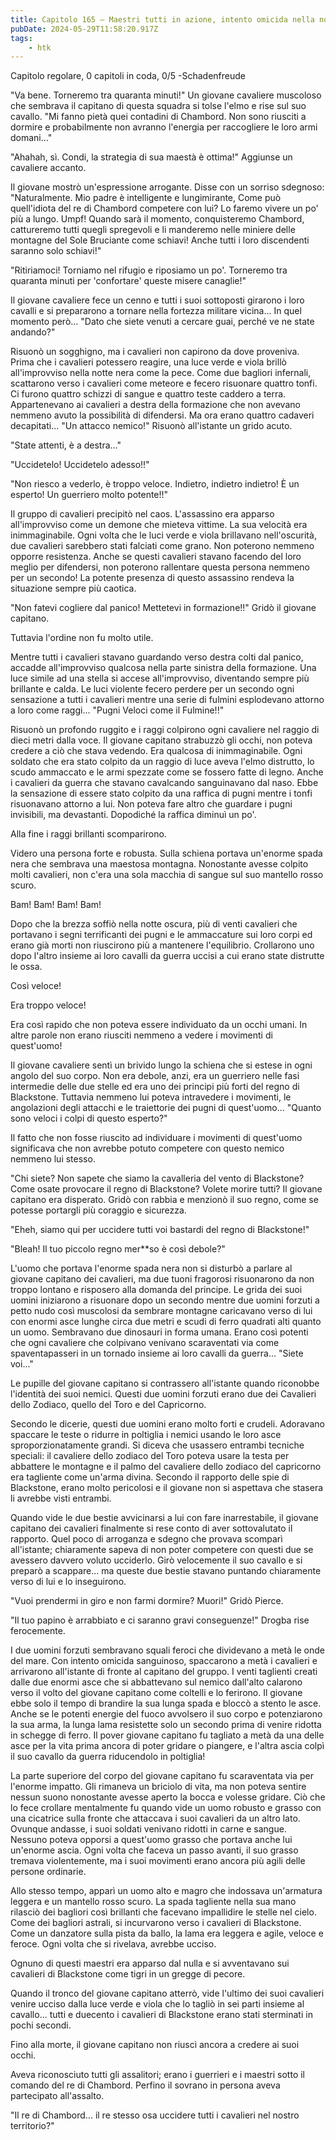```yaml
---
title: Capitolo 165 – Maestri tutti in azione, intento omicida nella notte (seconda parte)
pubDate: 2024-05-29T11:58:20.917Z
tags:
    - htk
---
```



Capitolo regolare,
0 capitoli in coda, 0/5
-Schadenfreude


"Va bene. Torneremo tra quaranta minuti!" Un giovane cavaliere muscoloso che sembrava il capitano di questa squadra si tolse l'elmo e rise sul suo cavallo. "Mi fanno pietà quei contadini di Chambord. Non sono riusciti a dormire e probabilmente non avranno l'energia per raccogliere le loro armi domani..."


"Ahahah, sì. Condi, la strategia di sua maestà è ottima!" Aggiunse un cavaliere accanto.


Il giovane mostrò un'espressione arrogante. Disse con un sorriso sdegnoso: "Naturalmente. Mio padre è intelligente e lungimirante, Come può quell'idiota del re di Chambord competere con lui?
Lo faremo vivere un po' più a lungo. Umpf! Quando sarà il momento, conquisteremo Chambord, cattureremo tutti quegli spregevoli e li manderemo nelle miniere delle montagne del Sole Bruciante come schiavi! Anche tutti i loro discendenti saranno solo schiavi!"


"Ritiriamoci! Torniamo nel rifugio e riposiamo un po'. Torneremo tra quaranta minuti per 'confortare' queste misere canaglie!"


Il giovane cavaliere fece un cenno e tutti i suoi sottoposti girarono i loro cavalli e si prepararono a tornare nella fortezza militare vicina... In quel momento però... "Dato che siete venuti a cercare guai, perché ve ne state andando?"


Risuonò un sogghigno, ma i cavalieri non capirono da dove proveniva. Prima che i cavalieri potessero reagire, una luce verde e viola brillò all'improvviso nella notte nera come la pece. Come due bagliori infernali, scattarono verso i cavalieri come meteore e fecero risuonare quattro tonfi. Ci furono quattro schizzi di sangue e quattro teste caddero a terra. Appartenevano ai cavalieri a destra della formazione che non avevano nemmeno avuto la possibilità di difendersi. Ma ora erano quattro cadaveri decapitati... "Un attacco nemico!" Risuonò all'istante un grido acuto.


"State attenti, è a destra..."


"Uccidetelo! Uccidetelo adesso!!"


"Non riesco a vederlo, è troppo veloce. Indietro, indietro indietro! È un esperto! Un guerriero molto potente!!"


Il gruppo di cavalieri precipitò nel caos. L'assassino era apparso all'improvviso come un demone che mieteva vittime. La sua velocità era inimmaginabile. Ogni volta che le luci verde e viola brillavano nell'oscurità, due cavalieri sarebbero stati falciati come grano. Non poterono nemmeno opporre resistenza. Anche se questi cavalieri stavano facendo del loro meglio per difendersi, non poterono rallentare questa persona nemmeno per un secondo! La potente presenza di questo assassino rendeva la situazione sempre più caotica.


"Non fatevi cogliere dal panico! Mettetevi in formazione!!" Gridò il giovane capitano.


Tuttavia l'ordine non fu molto utile.


Mentre tutti i cavalieri stavano guardando verso destra colti dal panico, accadde all'improvviso qualcosa nella parte sinistra della formazione. Una luce simile ad una stella si accese all'improvviso, diventando sempre più brillante e calda. Le luci violente fecero perdere per un secondo ogni sensazione a tutti i cavalieri mentre una serie di fulmini esplodevano attorno a loro come raggi... "Pugni Veloci come il Fulmine!!"


Risuonò un profondo ruggito e i raggi colpirono ogni cavaliere nel raggio di dieci metri dalla voce. Il giovane capitano strabuzzò gli occhi, non poteva credere a ciò che stava vedendo. Era qualcosa di inimmaginabile. Ogni soldato che era stato colpito da un raggio di luce aveva l'elmo distrutto, lo scudo ammaccato e le armi spezzate come se fossero fatte di legno.
Anche i cavalieri da guerra che stavano cavalcando sanguinavano dal naso. Ebbe la sensazione di essere stato colpito da una raffica di pugni mentre i tonfi risuonavano attorno a lui. Non poteva fare altro che guardare i pugni invisibili, ma devastanti. Dopodiché la raffica diminuì un po'.


Alla fine i raggi brillanti scomparirono.


Videro una persona forte e robusta. Sulla schiena portava un'enorme spada nera che sembrava una maestosa montagna. Nonostante avesse colpito molti cavalieri, non c'era una sola macchia di sangue sul suo mantello rosso scuro.


Bam! Bam! Bam! Bam!


Dopo che la brezza soffiò nella notte oscura, più di venti cavalieri che portavano i segni terrificanti dei pugni e le ammaccature sui loro corpi ed erano già morti non riuscirono più a mantenere l'equilibrio. Crollarono uno dopo l'altro insieme ai loro cavalli da guerra uccisi a cui erano state distrutte le ossa.


Così veloce!


Era troppo veloce!


Era così rapido che non poteva essere individuato da un occhi umani. In altre parole non erano riusciti nemmeno a vedere i movimenti di quest'uomo!


Il giovane cavaliere sentì un brivido lungo la schiena che si estese in ogni angolo del suo corpo. Non era debole, anzi, era un guerriero nelle fasi intermedie delle due stelle ed era uno dei principi più forti del regno di Blackstone. Tuttavia nemmeno lui poteva intravedere i movimenti, le angolazioni degli attacchi e le traiettorie dei pugni di quest'uomo... "Quanto sono veloci i colpi di questo esperto?"


Il fatto che non fosse riuscito ad individuare i movimenti di quest'uomo significava che non avrebbe potuto competere con questo nemico nemmeno lui stesso.


"Chi siete? Non sapete che siamo la cavalleria del vento di Blackstone? Come osate provocare il regno di Blackstone? Volete morire tutti? Il giovane capitano era disperato. Gridò con rabbia e menzionò il suo regno, come se potesse portargli più coraggio e sicurezza.


"Eheh, siamo qui per uccidere tutti voi bastardi del regno di Blackstone!"


"Bleah! Il tuo piccolo regno mer**so è così debole?"


L'uomo che portava l'enorme spada nera non si disturbò a parlare al giovane capitano dei cavalieri, ma due tuoni fragorosi risuonarono da non troppo lontano e risposero alla domanda del principe. Le grida dei suoi uomini iniziarono a risuonare dopo un secondo mentre due uomini forzuti a petto nudo così muscolosi da sembrare montagne caricavano verso di lui con enormi asce lunghe circa due metri e scudi di ferro quadrati alti quanto un uomo. Sembravano due dinosauri in forma umana. Erano così potenti che ogni cavaliere che colpivano venivano scaraventati via come spaventapasseri in un tornado insieme ai loro cavalli da guerra... "Siete voi..."


Le pupille del giovane capitano si contrassero all'istante quando riconobbe l'identità dei suoi nemici. Questi due uomini forzuti erano due dei Cavalieri dello Zodiaco, quello del Toro e del Capricorno.


Secondo le dicerie, questi due uomini erano molto forti e crudeli. Adoravano spaccare le teste o ridurre in poltiglia i nemici usando le loro asce sproporzionatamente grandi. Si diceva che usassero entrambi tecniche speciali: il cavaliere dello zodiaco del Toro poteva usare la testa per abbattere le montagne e il palmo del cavaliere dello zodiaco del capricorno era tagliente come un'arma divina. Secondo il rapporto delle spie di Blackstone, erano molto pericolosi e il giovane non si aspettava che stasera li avrebbe visti entrambi.


Quando vide le due bestie avvicinarsi a lui con fare inarrestabile, il giovane capitano dei cavalieri finalmente si rese conto di aver sottovalutato il rapporto. Quel poco di arroganza e sdegno che provava scomparì all'istante; chiaramente sapeva di non poter competere con questi due se avessero davvero voluto ucciderlo. Girò velocemente il suo cavallo e si preparò a scappare... ma queste due bestie stavano puntando chiaramente verso di lui e lo inseguirono.


"Vuoi prendermi in giro e non farmi dormire? Muori!" Gridò Pierce.


"Il tuo papino è arrabbiato e ci saranno gravi conseguenze!" Drogba rise ferocemente.


I due uomini forzuti sembravano squali feroci che dividevano a metà le onde del mare. Con intento omicida sanguinoso, spaccarono a metà i cavalieri e arrivarono all'istante di fronte al capitano del gruppo.
I venti taglienti creati dalle due enormi asce che si abbattevano sul nemico dall'alto calarono verso il volto del giovane capitano come coltelli e lo ferirono. Il giovane ebbe solo il tempo di brandire la sua lunga spada e bloccò a stento le asce.
Anche se le potenti energie del fuoco avvolsero il suo corpo e potenziarono la sua arma, la lunga lama resistette solo un secondo prima di venire ridotta in schegge di ferro. Il pover giovane capitano fu tagliato a metà da una delle asce per la vita prima ancora di poter gridare o piangere, e l'altra ascia colpì il suo cavallo da guerra riducendolo in poltiglia!


La parte superiore del corpo del giovane capitano fu scaraventata via per l'enorme impatto. Gli rimaneva un briciolo di vita, ma non poteva sentire nessun suono nonostante avesse aperto la bocca e volesse gridare.
Ciò che lo fece crollare mentalmente fu quando vide un uomo robusto e grasso con una cicatrice sulla fronte che attaccava i suoi cavalieri da un altro lato. Ovunque andasse, i suoi soldati venivano ridotti in carne e sangue.
Nessuno poteva opporsi a quest'uomo grasso che portava anche lui un'enorme ascia. Ogni volta che faceva un passo avanti, il suo grasso tremava violentemente, ma i suoi movimenti erano ancora più agili delle persone ordinarie.


Allo stesso tempo, apparì un uomo alto e magro che indossava un'armatura leggera e un mantello rosso scuro. La spada tagliente nella sua mano rilasciò dei bagliori così brillanti che facevano impallidire le stelle nel cielo. Come dei bagliori astrali, si incurvarono verso i cavalieri di Blackstone. Come un danzatore sulla pista da ballo, la lama era leggera e agile, veloce e feroce. Ogni volta che si rivelava, avrebbe ucciso.


Ognuno di questi maestri era apparso dal nulla e si avventavano sui cavalieri di Blackstone come tigri in un gregge di pecore.


Quando il tronco del giovane capitano atterrò, vide l'ultimo dei suoi cavalieri venire ucciso dalla luce verde e viola che lo tagliò in sei parti insieme al cavallo... tutti e duecento i cavalieri di Blackstone erano stati sterminati in pochi secondi.


Fino alla morte, il giovane capitano non riuscì ancora a credere ai suoi occhi.


Aveva riconosciuto tutti gli assalitori; erano i guerrieri e i maestri sotto il comando del re di Chambord. Perfino il sovrano in persona aveva partecipato all'assalto.


"Il re di Chambord... il re stesso osa uccidere tutti i cavalieri nel nostro territorio?"






